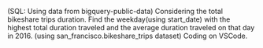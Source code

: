 (SQL: Using data from bigquery-public-data) Considering the total bikeshare trips duration. 
Find the weekday(using start_date) with the highest total duration traveled and the average duration traveled on that day in 2016. (using san_francisco.bikeshare_trips dataset)
Coding on VSCode.
